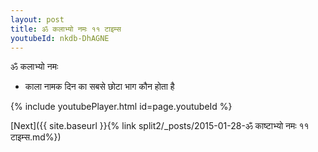 ```yaml
---
layout: post
title: ॐ कलाभ्यो नमः ११ टाइम्स
youtubeId: nkdb-DhAGNE
---
```

 
 
 ॐ कलाभ्यो नमः  
 
 -  काला नामक दिन का सबसे छोटा भाग कौन होता है 
 
  
 
  
 
 
 
 
 
 


{% include youtubePlayer.html id=page.youtubeId %}
 
[Next]({{ site.baseurl }}{% link  split2/_posts/2015-01-28-ॐ काष्टाभ्यो नमः ११ टाइम्स.md%})
 
